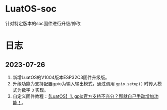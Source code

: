 # LuatOS-soc
针对特定版本的soc固件进行升级/修改

# 日志 #

## 2023-07-26 ##

1. 新增LuatOS的V1004版本ESP32C3固件升级版。
2. 升级功能为支持配置gpio为输入输出模式，通过调用 `gpio.setup()` 时传入模式为数字 `3` 实现。
3. 自定义固件教程：[【LuatOS】1. gpio官方支持不充分？那就自己手动增加功能！](https://www.bilibili.com/video/BV1jk4y1V72M/?share_source=copy_web&vd_source=6cc0d29d53534db0b6fe68e1a43abf47)。
